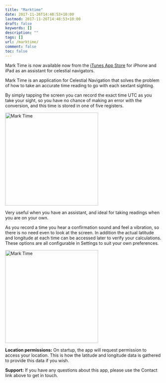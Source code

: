 ```yaml
---
title: "Marktime"
date: 2017-11-26T14:48:53+10:00
lastmod: 2017-11-26T14:48:53+10:00
draft: false
keywords: []
description: ""
tags: []
url: /marktime/
comment: false
toc: false
---
```


<style>img {width: 300px; } </style>

Mark Time is now available now from the [iTunes App Store][1] for iPhone and
iPad as an assistant for celestial navigators.

<!--more-->

Mark Time is an application for Celestial Navigation that solves the problem of
how to take an accurate time reading to go with each sextant sighting.

By simply tapping the screen you can record the exact time UTC as you take your
sight, so you have no chance of making an error with the conversion, and this
time is stored in one of five registers.

![Mark Time][1]

Very useful when you have an assistant, and ideal for taking readings when you
are on your own.

As you record a time you hear a confirmation sound and feel a vibration, so
there is no need even to look at the screen. In addition the actual latitude and
longitude at each time can be accessed later to verify your calculations. These
options are all configurable in Settings to suit your own preferences.

![Mark Time][2]

**Location permissions:** On startup, the app will request permission to access
your location. This is how the latitude and longitude data is gathered to
provide this data if you wish.

**Support:** If you have any questions about this app, please use the Contact
link above to get in touch.

[1]: https://itunes.apple.com/us/app/mark-time/id1305580742?mt=8
[2]: /images/MarkTime1.png
[3]: /images/MarkTime2.png
